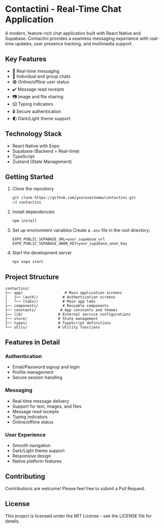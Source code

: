 # Contactini - Real-Time Chat Application

A modern, feature-rich chat application built with React Native and Supabase. Contactini provides a seamless messaging experience with real-time updates, user presence tracking, and multimedia support.

## Key Features

- 💬 Real-time messaging
- 👥 Individual and group chats
- 🟢 Online/offline user status
- ✔️ Message read receipts
- 📷 Image and file sharing
- ⌨️ Typing indicators
- 🔒 Secure authentication
- 🌓 Dark/Light theme support

## Technology Stack

- React Native with Expo
- Supabase (Backend + Real-time)
- TypeScript
- Zustand (State Management)

## Getting Started

1. Clone the repository

   ```bash
   git clone https://github.com/yourusername/contactini.git
   cd contactini
   ```

2. Install dependencies

   ```bash
   npm install
   ```

3. Set up environment variables
   Create a `.env` file in the root directory:

   ```
   EXPO_PUBLIC_SUPABASE_URL=your_supabase_url
   EXPO_PUBLIC_SUPABASE_ANON_KEY=your_supabase_anon_key
   ```

4. Start the development server
   ```bash
   npx expo start
   ```

## Project Structure

```
contactini/
├── app/                   # Main application screens
│   ├── (auth)/           # Authentication screens
│   └── (tabs)/           # Main app tabs
├── components/           # Reusable components
├── constants/           # App constants and themes
├── lib/                # External service configurations
├── store/              # State management
├── types/              # TypeScript definitions
└── utils/              # Utility functions
```

## Features in Detail

### Authentication

- Email/Password signup and login
- Profile management
- Secure session handling

### Messaging

- Real-time message delivery
- Support for text, images, and files
- Message read receipts
- Typing indicators
- Online/offline status

### User Experience

- Smooth navigation
- Dark/Light theme support
- Responsive design
- Native platform features

## Contributing

Contributions are welcome! Please feel free to submit a Pull Request.

## License

This project is licensed under the MIT License - see the LICENSE file for details.
